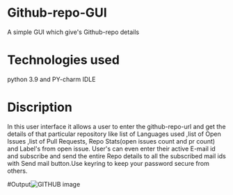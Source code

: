 # Github-repo-GUI
A simple GUI which give's Github-repo details

# Technologies used
python 3.9 and PY-charm IDLE

# Discription
In this user interface it allows a user to enter the github-repo-url and get the details of that particular repository like list of Languages used ,list of Open Issues ,list of Pull Requests, Repo Stats(open issues count and pr count) and Label's from open issue. User's can even enter their active E-mail id and subscribe and send the entire Repo details to all the subscribed mail ids with Send mail button.Use keyring to keep your password secure from others.

#Output![GITHUB image](https://user-images.githubusercontent.com/90700284/139534172-e3d45874-f3b5-4527-b848-59655a26711c.PNG)
